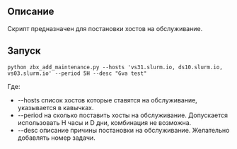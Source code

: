 ## Описание

Скрипт предназначен для постановки хостов на обслуживание.

## Запуск

```
python zbx_add_maintenance.py --hosts 'vs31.slurm.io, ds10.slurm.io, vs03.slurm.io' --period 5H --desc "Gva test" 
```

Где:
* --hosts список хостов которые ставятся на обслуживание, указывается в кавычках.
* --period на сколько поставить хосты на обслуживание. Допускается использовать H часы и D дни, комбинация не возможна.
* --desc описание причины постановки на обслуживание. Желательно добавлять номер задачи.
